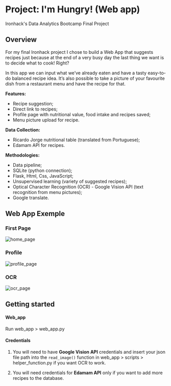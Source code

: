 
# Project: I'm Hungry! (Web app)

Ironhack's Data Analytics Bootcamp Final Project


## Overview
For my final Ironhack project I chose to build a Web App that suggests recipes just because at the end of a very busy day the last thing we want is to decide what to cook! Right?

In this app we can input what we’ve already eaten and have a tasty easy-to-do balanced recipe idea. It’s also possible to take a picture of your favourite dish from a restaurant menu and have the recipe for that.

**Features:**
- Recipe suggestion;
- Direct link to recipes;
- Profile page with nutritional value, food intake and recipes saved;
- Menu picture upload for recipe.

**Data Collection:**
- Ricardo Jorge nutritional table (translated from Portuguese);
- Edamam API for recipes.

**Methodologies:**
- Data pipeline;
- SQLite (python connection);
- Flask, Html, Css, JavaScript;
- Unsupervised learning (variety of suggested recipes);
- Optical Character Recognition (OCR) - Google Vision API (text recognition from menu pictures);
- Google translate.


## Web App Exemple

### First Page
![home_page](https://github.com/IAndradeDA/I-m_Hungry_web_app/blob/main/Gifs/Intro11.gif)


### Profile
![profile_page](https://github.com/IAndradeDA/I-m_Hungry_web_app/blob/main/Gifs/OCR.gif)


### OCR
![ocr_page](https://github.com/IAndradeDA/I-m_Hungry_web_app/blob/main/Gifs/Profile.gif)


## Getting started

#### Web_app
Run web_app > web_app.py

#### Credentials

1. You will need to have **Google Vision API** credentials and insert your json file path into the `read_image()` function in web_app > scripts > helper_function.py if you want OCR to work. 

2. You will need credentials for **Edamam API** only if you want to add more recipes to the database.


